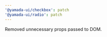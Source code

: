 ```yaml
---
'@yamada-ui/checkbox': patch
'@yamada-ui/radio': patch
---
```


Removed unnecessary props passed to DOM.
